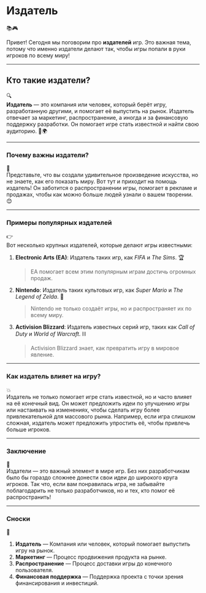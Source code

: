 # **Издатель**
📚🎮

Привет! Сегодня мы поговорим про **издателей** игр. Это важная тема, потому что именно издатели делают так, чтобы игры попали в руки игроков по всему миру!

---

## Кто такие издатели?
🔍  
**Издатель** — это компания или человек, который берёт игру, разработанную другими, и помогает её выпустить на рынок. Издатель отвечает за маркетинг, распространение, а иногда и за финансовую поддержку разработки. Он помогает игре стать известной и найти свою аудиторию. 📢🌍

---

### Почему важны издатели?
🤔  
Представьте, что вы создали удивительное произведение искусства, но не знаете, как его показать миру. Вот тут и приходит на помощь издатель! Он заботится о распространении игры, помогает в рекламе и продажах, чтобы как можно больше людей узнали о вашем творении. 😊

---

### Примеры популярных издателей
👉  
Вот несколько крупных издателей, которые делают игры известными:

1. **Electronic Arts (EA)**: Издатель таких игр, как *FIFA* и *The Sims*. 🏆  
   > EA помогает всем этим популярным играм достичь огромных продаж.

2. **Nintendo**: Издатель таких культовых игр, как *Super Mario* и *The Legend of Zelda*. 🍄  
   > Nintendo не только создаёт игры, но и распространяет их по всему миру.

3. **Activision Blizzard**: Издатель известных серий игр, таких как *Call of Duty* и *World of Warcraft*. ⛓️  
   > Activision Blizzard знает, как превратить игру в мировое явление.

---

### Как издатель влияет на игру?
💥  
Издатель не только помогает игре стать известной, но и часто влияет на её конечный вид. Он может предложить идеи по улучшению игры или настаивать на изменениях, чтобы сделать игру более привлекательной для массового рынка. Например, если игра слишком сложная, издатель может предложить упростить её, чтобы привлечь больше игроков.

---

### Заключение
💼  
Издатели — это важный элемент в мире игр. Без них разработчикам было бы гораздо сложнее донести свои идеи до широкого круга игроков. Так что, если вам понравилась игра, не забывайте поблагодарить не только разработчиков, но и тех, кто помог её распространить!

---

### Сноски
📄  
1. **Издатель** — Компания или человек, который помогает выпустить игру на рынок.
2. **Маркетинг** — Процесс продвижения продукта на рынке.
3. **Распространение** — Процесс доставки игры до конечного пользователя.
4. **Финансовая поддержка** — Поддержка проекта с точки зрения финансирования и инвестиций.